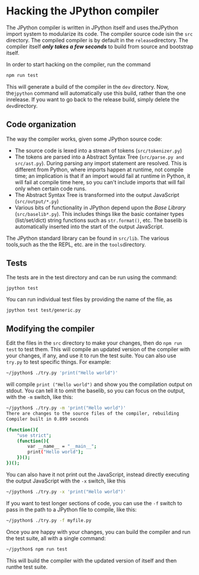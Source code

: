 # Hacking the JPython compiler

The JPython compiler is written in JPython itself and uses theJPython import system to modularize its code. The compiler source code isin the `src` directory. The compiled compiler is by default in the `release`directory. The compiler itself _**only takes a few seconds**_ to build from source and bootstrap itself.

In order to start hacking on the compiler, run the command

```sh
npm run test
```

This will generate a build of the compiler in the `dev` directory. Now, the`jpython` command will automatically use this build, rather than the one inrelease. If you want to go back to the release build, simply delete the `dev`directory.

## Code organization

The way the compiler works, given some JPython source code:

- The source code is lexed into a stream of tokens (`src/tokenizer.py`)
- The tokens are parsed into a Abstract Syntax Tree (`src/parse.py and src/ast.py`).  During parsing any import statement are resolved. This is different from Python, where imports happen at runtime, not compile time; an implication is that if an import would fail at runtime in Python, it will fail at compile time here, so you can't include imports that will fail only when certain code runs.
- The Abstract Syntax Tree is transformed into the output JavaScript (`src/output/*.py`)
- Various bits of functionality in JPython depend upon the _Base Library_
  (`src/baselib*.py`). This includes things like the basic container types
  (list/set/dict) string functions such as `str.format()`, etc. The baselib
  is automatically inserted into the start of the output JavaScript.

The JPython standard library can be found in `src/lib`. The various tools,such as the the REPL, etc. are in the `tools`directory.

## Tests

The tests are in the test directory and can be run using the command:

```
jpython test
```

You can run individual test files by providing the name of the file, as

```
jpython test test/generic.py
```

## Modifying the compiler

Edit the files in the `src` directory to make your changes, then do `npm run test` to test them. This will compile an updated version of the compiler with your changes, if any, and use it to run the test suite.  You can also use `try.py` to test specific things.  For example:

```sh
~/jpython$ ./try.py 'print("Hello world")'
```

will compile `print ("Hello world")` and show you the compilation output on
stdout. You can tell it to omit the baselib, so you can focus on the output,
with the `-m` switch, like this:

```sh
~/jpython$ ./try.py -m 'print("Hello world")'
There are changes to the source files of the compiler, rebuilding
Compiler built in 0.899 seconds

(function(){
    "use strict";
    (function(){
        var __name__ = "__main__";
        print("Hello world");
    })();
})();
```

You can also have it not print out the JavaScript, instead directly executing the output
JavaScript with the `-x` switch, like this

```sh
~/jpython$ ./try.py -x 'print("Hello world")'
```

If you want to test longer sections of code, you can use the `-f` switch to
pass in the path to a JPython file to compile, like this:

```sh
~/jpython$ ./try.py -f myfile.py
```

Once you are happy with your changes, you can build the compiler and run the
test suite, all with a single command:

```sh
~/jpython$ npm run test
```

This will build the compiler with the updated version of itself and then runthe test suite.
